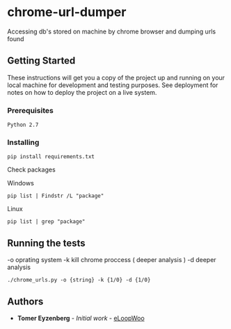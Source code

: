 # chrome-url-dumper

Accessing db's stored on machine by chrome browser and dumping urls found 

## Getting Started

These instructions will get you a copy of the project up and running on your local machine for development and testing purposes. See deployment for notes on how to deploy the project on a live system.

### Prerequisites

```
Python 2.7
```

### Installing

```
pip install requirements.txt
```

Check packages


Windows
```
pip list | Findstr /L "package"
```

Linux
```
pip list | grep "package"
```

## Running the tests

-o oprating system
-k kill chrome proccess ( deeper analysis )
-d deeper analysis
```
./chrome_urls.py -o {string} -k {1/0} -d {1/0}
```

## Authors

* **Tomer Eyzenberg** - *Initial work* - [eLoopWoo](https://github.com/eLoopWoo)

